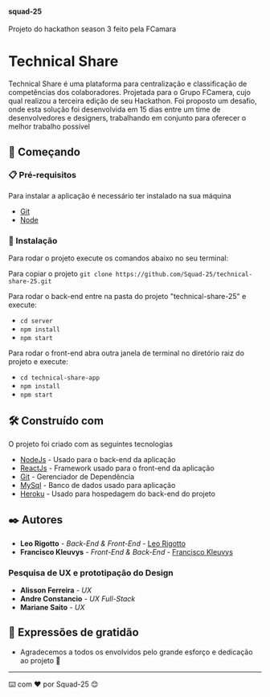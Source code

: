 #### squad-25
Projeto do hackathon season 3 feito pela FCamara

# Technical Share

Technical Share é uma plataforma para centralização e classificação de competências dos colaboradores. Projetada para o Grupo FCamera, cujo qual realizou a terceira edição de seu Hackathon. Foi proposto um desafio, onde esta solução foi desenvolvida em 15 dias entre um time de desenvolvedores e designers, trabalhando em conjunto para oferecer o melhor trabalho possível

## 🚀 Começando

### 📋 Pré-requisitos

Para instalar a aplicação é necessário ter instalado na sua máquina

* [Git](https://git-scm.com/)
* [Node](https://nodejs.org/en/)

### 🔧 Instalação

Para rodar o projeto execute os comandos abaixo no seu terminal:

Para copiar o projeto 
`git clone https://github.com/Squad-25/technical-share-25.git`
  
Para rodar o back-end entre na pasta do projeto "technical-share-25" e execute:

* `cd server`
* `npm install`
* `npm start`

Para rodar o front-end abra outra janela de terminal no diretório raiz do projeto e execute:

* `cd technical-share-app`
* `npm install`
* `npm start` 

## 🛠️ Construído com

O projeto foi criado com as seguintes tecnologias

* [NodeJs](https://nodejs.org/en/) - Usado para o back-end da aplicação 
* [ReactJs](https://pt-br.reactjs.org) - Framework usado para o front-end da aplicação
* [Git](https://git-scm.com/) - Gerenciador de Dependência
* [MySql](https://www.mysql.com) - Banco de dados usado para aplicação
* [Heroku](https://www.heroku.com) - Usado para hospedagem do back-end do projeto
 
## ✒️ Autores

* **Leo Rigotto** - *Back-End & Front-End* - [Leo Rigotto](www.github.com/larrygotto)
* **Francisco Kleuvys** - *Front-End & Back-End* - [Francisco Kleuvys](https://github.com/Kleuvys)

### Pesquisa de UX e prototipação do Design

* **Alisson Ferreira** - *UX*
* **Andre Constancio** - *UX Full-Stack*
* **Mariane Saito** - *UX*

## 🎁 Expressões de gratidão

* Agradecemos a todos os envolvidos pelo grande esforço e dedicação ao projeto 📢

---
⌨️ com ❤️ por Squad-25 😊
